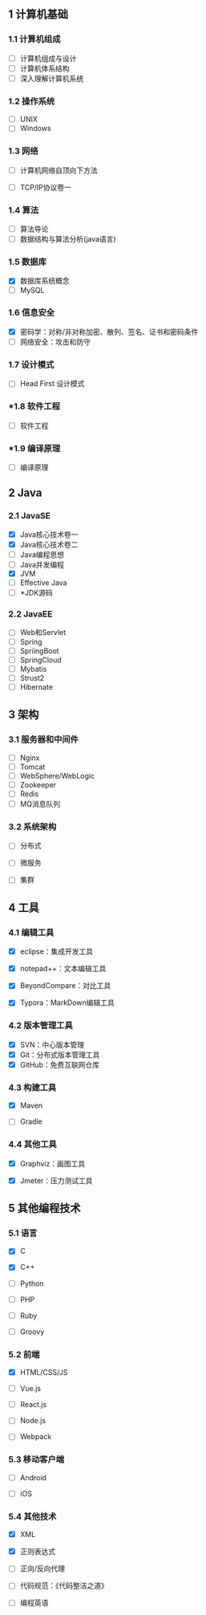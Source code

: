 ## 1 计算机基础

### 1.1 计算机组成

- [ ] 计算机组成与设计
- [ ] 计算机体系结构
- [ ] 深入理解计算机系统

### 1.2 操作系统

- [ ] UNIX
- [ ] Windows

### 1.3 网络

- [ ] 计算机网络自顶向下方法

- [ ] TCP/IP协议卷一


### 1.4 算法

- [ ] 算法导论
- [ ] 数据结构与算法分析(java语言)

### 1.5 数据库

- [x] 数据库系统概念
- [ ] MySQL

### 1.6 信息安全

- [x] 密码学：对称/非对称加密、散列、签名、证书和密码条件
- [ ] 网络安全：攻击和防守

### 1.7 设计模式

- [ ] Head First 设计模式

### \*1.8 软件工程

- [ ] 软件工程

### \*1.9 编译原理

- [ ] 编译原理



## 2 Java

### 2.1 JavaSE

- [x] Java核心技术卷一
- [x] Java核心技术卷二
- [ ] Java编程思想
- [ ] Java并发编程
- [x] JVM
- [ ] Effective Java
- [ ] \*JDK源码

### 2.2 JavaEE

- [ ] Web和Servlet
- [ ] Spring
- [ ] SpriingBoot
- [ ] SpringCloud
- [ ] Mybatis
- [ ] Strust2
- [ ] Hibernate

## 3 架构

### 3.1 服务器和中间件

- [ ] Nginx
- [ ] Tomcat
- [ ] WebSphere/WebLogic
- [ ] Zookeeper
- [ ] Redis
- [ ] MQ消息队列

### 3.2 系统架构

- [ ] 分布式
- [ ] 微服务
- [ ] 集群



## 4 工具

### 4.1 编辑工具

- [x] eclipse：集成开发工具
- [x] notepad++：文本编辑工具
- [x] BeyondCompare：对比工具
- [x] Typora：MarkDown编辑工具



### 4.2 版本管理工具

- [x] SVN：中心版本管理
- [x] Git：分布式版本管理工具
- [x] GitHub：免费互联网仓库

### 4.3 构建工具

- [x] Maven
- [ ] Gradle



### 4.4 其他工具

- [x] Graphviz：画图工具
- [x] Jmeter：压力测试工具



## 5 其他编程技术

### 5.1 语言

- [x] C
- [x] C++

- [ ] Python
- [ ] PHP
- [ ] Ruby
- [ ] Groovy

### 5.2 前端

- [x] HTML/CSS/JS

- [ ] Vue.js

- [ ] React.js

- [ ] Node.js

- [ ] Webpack




### 5.3 移动客户端

- [ ] Android

- [ ] iOS




### 5.4 其他技术

- [x] XML

- [x] 正则表达式

- [ ] 正向/反向代理
- [ ] 代码规范：《代码整洁之道》
- [ ] 编程英语


